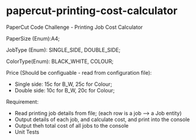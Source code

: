 # papercut-printing-cost-calculator
PaperCut Code Challenge - Printing Job Cost Calculator

PaperSize (Enum):A4;

JobType (Enum): SINGLE_SIDE,  DOUBLE_SIDE;

ColorType(Enum): BLACK_WHITE, COLOUR;

Price (Should be configuable - read from configuration file):
* Single side: 15c for B_W, 25c for Colour;
* Double side: 10c  for B_W, 20c for Colour;

Requirement:
* Read printing job details from file; (each row is a job --> a Job entity)
* Output details of each job, and calculate cost, and print into the console
* Output theh total cost of all jobs to the console
* Unit Tests



